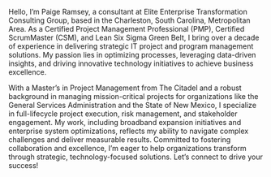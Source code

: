 Hello, I’m Paige Ramsey, a consultant at Elite Enterprise Transformation Consulting Group, based in the Charleston, South Carolina, Metropolitan Area. As a Certified Project Management Professional (PMP), Certified ScrumMaster (CSM), and Lean Six Sigma Green Belt, I bring over a decade of experience in delivering strategic IT project and program management solutions. My passion lies in optimizing processes, leveraging data-driven insights, and driving innovative technology initiatives to achieve business excellence.

With a Master’s in Project Management from The Citadel and a robust background in managing mission-critical projects for organizations like the General Services Administration and the State of New Mexico, I specialize in full-lifecycle project execution, risk management, and stakeholder engagement. My work, including broadband expansion initiatives and enterprise system optimizations, reflects my ability to navigate complex challenges and deliver measurable results. Committed to fostering collaboration and excellence, I’m eager to help organizations transform through strategic, technology-focused solutions. Let’s connect to drive your success!